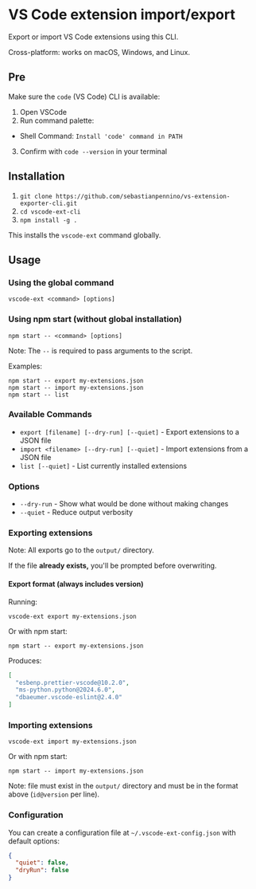 # VS Code extension import/export
Export or import VS Code extensions using this CLI.

Cross-platform: works on macOS, Windows, and Linux.

## Pre
Make sure the `code` (VS Code) CLI is available:
1. Open VSCode
2. Run command palette: 
  - Shell Command: `Install 'code' command in PATH`
3. Confirm with `code --version` in your terminal

## Installation
1. `git clone https://github.com/sebastianpennino/vs-extension-exporter-cli.git`
2. `cd vscode-ext-cli`
3. `npm install -g .`

This installs the `vscode-ext` command globally.

## Usage

### Using the global command

```shell
vscode-ext <command> [options]
```

### Using npm start (without global installation)

```shell
npm start -- <command> [options]
```

Note: The `--` is required to pass arguments to the script.

Examples:
```shell
npm start -- export my-extensions.json
npm start -- import my-extensions.json
npm start -- list
```

### Available Commands

- `export [filename] [--dry-run] [--quiet]` - Export extensions to a JSON file
- `import <filename> [--dry-run] [--quiet]` - Import extensions from a JSON file
- `list [--quiet]` - List currently installed extensions

### Options

- `--dry-run` - Show what would be done without making changes
- `--quiet` - Reduce output verbosity

### Exporting extensions

Note: All exports go to the `output/` directory.

If the file **already exists,** you'll be prompted before overwriting.

#### Export format (always includes version)

Running:

```shell
vscode-ext export my-extensions.json
```

Or with npm start:

```shell
npm start -- export my-extensions.json
```

Produces:

```json
[
  "esbenp.prettier-vscode@10.2.0",
  "ms-python.python@2024.6.0",
  "dbaeumer.vscode-eslint@2.4.0"
]
```

### Importing extensions

```shell
vscode-ext import my-extensions.json
```

Or with npm start:

```shell
npm start -- import my-extensions.json
```

Note: file must exist in the `output/` directory and must be in the format above (`id@version` per line).

### Configuration

You can create a configuration file at `~/.vscode-ext-config.json` with default options:

```json
{
  "quiet": false,
  "dryRun": false
}
```